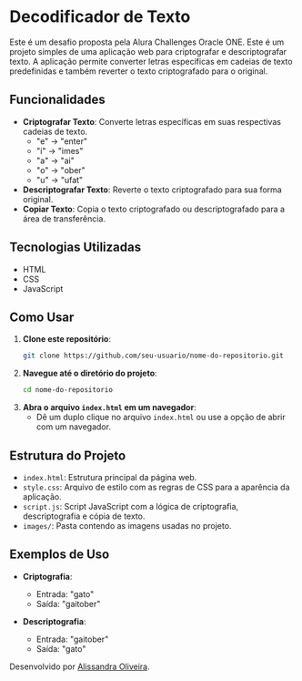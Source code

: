 # Decodificador de Texto

Este é um desafio proposta pela Alura Challenges Oracle ONE.
Este é um projeto simples de uma aplicação web para criptografar e descriptografar texto. A aplicação permite converter letras específicas em cadeias de texto predefinidas e também reverter o texto criptografado para o original.

## Funcionalidades

- **Criptografar Texto**: Converte letras específicas em suas respectivas cadeias de texto.
  - "e" → "enter"
  - "i" → "imes"
  - "a" → "ai"
  - "o" → "ober"
  - "u" → "ufat"
- **Descriptografar Texto**: Reverte o texto criptografado para sua forma original.
- **Copiar Texto**: Copia o texto criptografado ou descriptografado para a área de transferência.

## Tecnologias Utilizadas

- HTML
- CSS
- JavaScript

## Como Usar

1. **Clone este repositório**:
    ```bash
    git clone https://github.com/seu-usuario/nome-do-repositorio.git
    ```
2. **Navegue até o diretório do projeto**:
    ```bash
    cd nome-do-repositorio
    ```
3. **Abra o arquivo `index.html` em um navegador**:
    - Dê um duplo clique no arquivo `index.html` ou use a opção de abrir com um navegador.

## Estrutura do Projeto

- `index.html`: Estrutura principal da página web.
- `style.css`: Arquivo de estilo com as regras de CSS para a aparência da aplicação.
- `script.js`: Script JavaScript com a lógica de criptografia, descriptografia e cópia de texto.
- `images/`: Pasta contendo as imagens usadas no projeto.

## Exemplos de Uso

- **Criptografia**:
  - Entrada: "gato"
  - Saída: "gaitober"
  
- **Descriptografia**:
  - Entrada: "gaitober"
  - Saída: "gato"

Desenvolvido por [Alissandra Oliveira](https://github.com/LilyDesenv).
